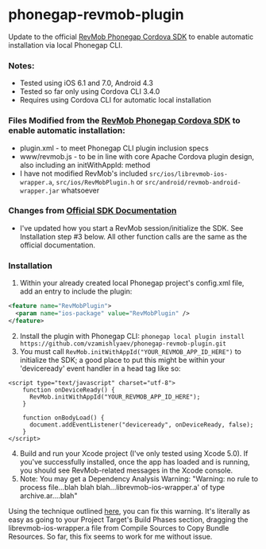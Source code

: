 phonegap-revmob-plugin
======================

Update to the official [RevMob Phonegap Cordova SDK](http://sdk.revmobmobileadnetwork.com/phonegap_cordova.html) to enable automatic installation via local Phonegap CLI. 

### Notes: 
* Tested using iOS 6.1 and 7.0, Android 4.3
* Tested so far only using Cordova CLI 3.4.0
* Requires using Cordova CLI for automatic local installation

### Files Modified from the [RevMob Phonegap Cordova SDK](http://sdk.revmobmobileadnetwork.com/phonegap_cordova.html) to enable automatic installation:
* plugin.xml - to meet Phonegap CLI plugin inclusion specs
* www/revmob.js - to be in line with core Apache Cordova plugin design, also including an initWithAppId: method
* I have not modified RevMob's included `src/ios/librevmob-ios-wrapper.a`, `src/ios/RevMobPlugin.h` or `src/android/revmob-android-wrapper.jar` whatsoever

### Changes from [Official SDK Documentation](http://sdk.revmobmobileadnetwork.com/phonegap_cordova.html)
* I've updated how you start a RevMob session/initialize the SDK. See Installation step #3 below. All other function calls are the same as the official documentation.

### Installation
 1. Within your already created local Phonegap project's config.xml file, add an entry to include the plugin:
  
  ```xml
  <feature name="RevMobPlugin">
    <param name="ios-package" value="RevMobPlugin" />
  </feature>
  ```   
 2. Install the plugin with Phonegap CLI: 
    `phonegap local plugin install https://github.com/vzamishlyaev/phonegap-revmob-plugin.git`
 3. You must call `RevMob.initWithAppId("YOUR_REVMOB_APP_ID_HERE")` to initialize the SDK; a good place to put this might be within your 'deviceready' event handler in a head tag like so:
```
<script type="text/javascript" charset="utf-8">
    function onDeviceReady() {
      RevMob.initWithAppId("YOUR_REVMOB_APP_ID_HERE");
    }

    function onBodyLoad() {
      document.addEventListener("deviceready", onDeviceReady, false);
    }
</script>
```
 4. Build and run your Xcode project (I've only tested using Xcode 5.0). If you've successfully installed, once the app has loaded and is running, you should see RevMob-related messages in the Xcode console.
 5. Note: You may get a Dependency Analysis Warning: "Warning: no rule to process file...blah blah blah...librevmob-ios-wrapper.a' of type archive.ar....blah"

 Using the technique outlined [here](http://joytek.blogspot.tw/2011/09/xcode-4-warning-no-rule-to-process-file.html), you can fix this warning. It's literally as easy as going to your Project Target's Build Phases section, dragging the librevmob-ios-wrapper.a file from Compile Sources to Copy Bundle Resources. So far, this fix seems to work for me without issue.



